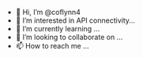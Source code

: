 - 👋 Hi, I’m @coflynn4
- 👀 I’m interested in API connectivity...
- 🌱 I’m currently learning ...
- 💞️ I’m looking to collaborate on ...
- 📫 How to reach me ...

<!---
coflynn4/coflynn4 is a ✨ special ✨ repository because its `README.md` (this file) appears on your GitHub profile.
You can click the Preview link to take a look at your changes.
--->
